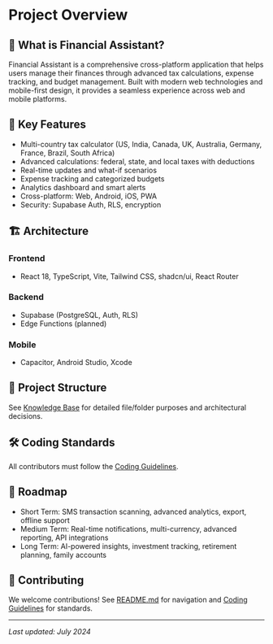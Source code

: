# Project Overview

## 🎯 What is Financial Assistant?

Financial Assistant is a comprehensive cross-platform application that helps users manage their finances through advanced tax calculations, expense tracking, and budget management. Built with modern web technologies and mobile-first design, it provides a seamless experience across web and mobile platforms.

## 🌟 Key Features

- Multi-country tax calculator (US, India, Canada, UK, Australia, Germany, France, Brazil, South Africa)
- Advanced calculations: federal, state, and local taxes with deductions
- Real-time updates and what-if scenarios
- Expense tracking and categorized budgets
- Analytics dashboard and smart alerts
- Cross-platform: Web, Android, iOS, PWA
- Security: Supabase Auth, RLS, encryption

## 🏗️ Architecture

### Frontend
- React 18, TypeScript, Vite, Tailwind CSS, shadcn/ui, React Router

### Backend
- Supabase (PostgreSQL, Auth, RLS)
- Edge Functions (planned)

### Mobile
- Capacitor, Android Studio, Xcode

## 📂 Project Structure

See [Knowledge Base](./KNOWLEDGE_BASE.md) for detailed file/folder purposes and architectural decisions.

## 🛠️ Coding Standards

All contributors must follow the [Coding Guidelines](./CODING_GUIDELINES.md).

## 🚀 Roadmap

- Short Term: SMS transaction scanning, advanced analytics, export, offline support
- Medium Term: Real-time notifications, multi-currency, advanced reporting, API integrations
- Long Term: AI-powered insights, investment tracking, retirement planning, family accounts

## 🤝 Contributing

We welcome contributions! See [README.md](./README.md) for navigation and [Coding Guidelines](./CODING_GUIDELINES.md) for standards.

---

_Last updated: July 2024_ 